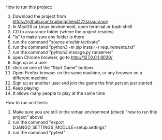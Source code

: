 How to run this project:

1) Download the project from https://github.com/xudongchen4122/assurance
2) In MacOS or Linux environment, open terminal or bash shell
3) CD to assurance folder (where the project resides)
4) "ls" to make sure env folder is there
5) run the command "source env/bin/activate"
6) run the command "python3 -m pip install -r requirements.txt"
7) run the command "python3 manage.py runserver"
8) open Chrome browser, go to http://127.0.0.1:8000/
9) Sign up as a user
10) click on one of the "Start Game" buttons
11) Open Firefox browser on the same machine, or any browser on a different machine
12) Sign up as another user and join the game the first person just started
13) Keep playing
14) It allows many people to play at the same time


How to run unit tests:
1) Make sure you are still in the virtual environment (check "how to run this project" above)
2) run the command "export DJANGO_SETTINGS_MODULE=setup.settings"
3) run the command "pytest"